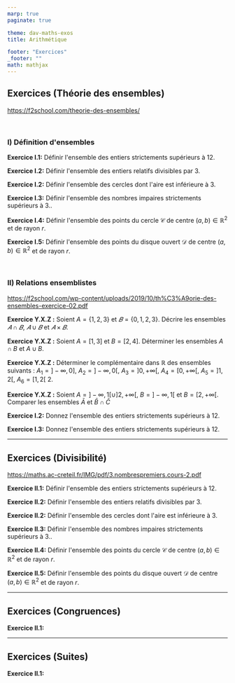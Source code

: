 ```yaml
---
marp: true
paginate: true

theme: dav-maths-exos
title: Arithmétique

footer: "Exercices"
_footer: ""
math: mathjax
---
```


<div class='flex-horizontal'><div class='flex'>

## Exercices (Théorie des ensembles)

https://f2school.com/theorie-des-ensembles/

</br>

### I) Définition d'ensembles

**Exercice I.1:**
Définir l'ensemble des entiers strictements supérieurs à $12$.

**Exercice I.2:**
Définir l'ensemble des entiers relatifs divisibles par $3$.

**Exercice I.2:**
Définir l'ensemble des cercles dont l'aire est inférieure à $3$.

**Exercice I.3:**
Définir l'ensemble des nombres impaires strictements supérieurs à $3$..

**Exercice I.4:**
Définir l'ensemble des points du cercle $\mathcal{C}$ de centre $(a,b) \in \mathbb{R}^2$ et de rayon $r$.

**Exercice I.5:**
Définir l'ensemble des points du disque ouvert $\mathcal{D}$ de centre $(a,b) \in \mathbb{R}^2$ et de rayon $r$.

</br>

### II) Relations ensemblistes

https://f2school.com/wp-content/uploads/2019/10/th%C3%A9orie-des-ensembles-exercice-02.pdf

**Exercice Y.X.Z :**
Soient $A = \left\{1,2,3\right\}$ et $𝐵 = \left\{0,1,2,3\right\}$. Décrire les ensembles $𝐴 ∩ 𝐵$, $𝐴 ∪ 𝐵$ et $𝐴 × 𝐵$.

**Exercice Y.X.Z :**
Soient $A = [1, 3]$ et $B=[2,4]$. Déterminer les ensembles $A \cap B$ et $A\cup B$.

**Exercice Y.X.Z :**
Déterminer le complémentaire dans $\mathbb{R}$ des ensembles suivants : $A_1 = ] −\infty, 0]$, $A_2 = ] −\infty, 0[$, $A_3 = ]0, +\infty[$, $A_4 = [0, +\infty[$, $A_5 =]1,2[$, $A_6 = [1,2[$ 2.

**Exercice Y.X.Z :** Soient $A = ] − \infty, 1[ \cup ]2, +\infty[$, $B =] − \infty, 1[$ et $B = [2, +\infty[$. Comparer les ensembles $\bar{A}$ et $\bar{B} \cap \bar{C}$

</div><div class='flex'>

**Exercice I.2:**
Donnez l'ensemble des entiers strictements supérieurs à $12$.

**Exercice I.3:**
Donnez l'ensemble des entiers strictements supérieurs à $12$.

</div></div>

---

<div class='flex-horizontal'><div class='flex'>

## Exercices (Divisibilité)

https://maths.ac-creteil.fr/IMG/pdf/3.nombrespremiers.cours-2.pdf

**Exercice II.1:**
Définir l'ensemble des entiers strictements supérieurs à $12$.

**Exercice II.2:**
Définir l'ensemble des entiers relatifs divisibles par $3$.

**Exercice II.2:**
Définir l'ensemble des cercles dont l'aire est inférieure à $3$.

**Exercice II.3:**
Définir l'ensemble des nombres impaires strictements supérieurs à $3$..

**Exercice II.4:**
Définir l'ensemble des points du cercle $\mathcal{C}$ de centre $(a,b) \in \mathbb{R}^2$ et de rayon $r$.

**Exercice II.5:**
Définir l'ensemble des points du disque ouvert $\mathcal{D}$ de centre $(a,b) \in \mathbb{R}^2$ et de rayon $r$.

</div><div class='flex'>

</div></div>

---

<div class='flex-horizontal'><div class='flex'>

## Exercices (Congruences)

**Exercice II.1:**

</div><div class='flex'>

</div></div>

---

<div class='flex-horizontal'><div class='flex'>

## Exercices (Suites)

**Exercice II.1:**

</div><div class='flex'>

</div></div>
